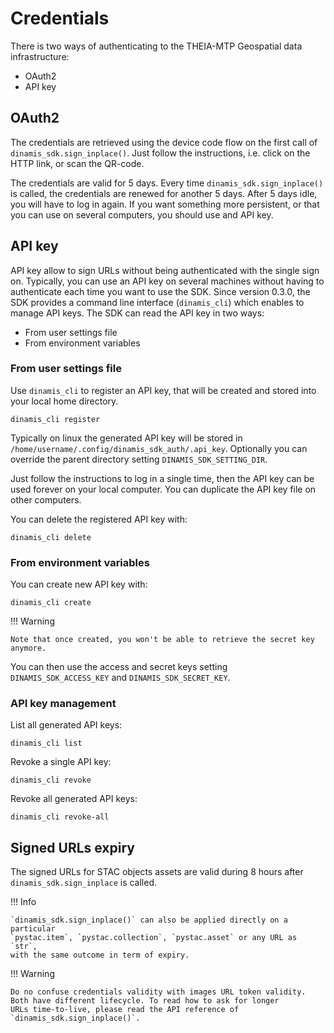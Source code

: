 # Credentials

There is two ways of authenticating to the THEIA-MTP Geospatial data 
infrastructure:

- OAuth2
- API key

## OAuth2

The credentials are retrieved using the device code flow on the first call of 
`dinamis_sdk.sign_inplace()`. Just follow the instructions, i.e. click on the 
HTTP link, or scan the QR-code.

The credentials are valid for 5 days. Every time `dinamis_sdk.sign_inplace()` 
is called, the credentials are renewed for another 5 days. After 5 days idle, 
you will have to log in again.
If you want something more persistent, or that you can use on several 
computers, you should use and API key.

## API key

API key allow to sign URLs without being authenticated with the single sign on.
Typically, you can use an API key on several machines without having to 
authenticate each time you want to use the SDK.
Since version 0.3.0, the SDK provides a command line interface (`dinamis_cli`) 
which enables to manage API keys.
The SDK can read the API key in two ways:

- From user settings file
- From environment variables

### From user settings file

Use `dinamis_cli` to register an API key, that will be created and stored into 
your local home directory.

```commandline
dinamis_cli register
```

Typically on linux the generated API key will be stored in 
`/home/username/.config/dinamis_sdk_auth/.api_key`. Optionally you can override 
the parent directory setting `DINAMIS_SDK_SETTING_DIR`.

Just follow the instructions to log in a single time, then the API key can be 
used forever on your local computer. You can duplicate the API key file on 
other computers.

You can delete the registered API key with:

```commandline
dinamis_cli delete
```

### From environment variables

You can create new API key with:

```commandline
dinamis_cli create
```

!!! Warning

    Note that once created, you won't be able to retrieve the secret key 
    anymore. 

You can then use the access and secret keys setting `DINAMIS_SDK_ACCESS_KEY` 
and `DINAMIS_SDK_SECRET_KEY`. 

### API key management

List all generated API keys:

```commandline
dinamis_cli list
```

Revoke a single API key:

```commandline
dinamis_cli revoke
```

Revoke all generated API keys:

```commandline
dinamis_cli revoke-all
```

## Signed URLs expiry

The signed URLs for STAC objects assets are valid during 8 hours after 
`dinamis_sdk.sign_inplace` is called. 

!!! Info

    `dinamis_sdk.sign_inplace()` can also be applied directly on a particular 
    `pystac.item`, `pystac.collection`, `pystac.asset` or any URL as `str`, 
    with the same outcome in term of expiry.

!!! Warning

    Do no confuse credentials validity with images URL token validity.
    Both have different lifecycle. To read how to ask for longer 
    URLs time-to-live, please read the API reference of 
    `dinamis_sdk.sign_inplace()`.
